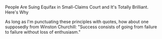 People Are Suing Equifax in Small-Claims Court and It's Totally Brilliant. Here's Why

As long as I'm punctuating these principles with quotes, how about one supposedly from Winston Churchill: "Success consists of going from failure to failure without loss of enthusiasm."